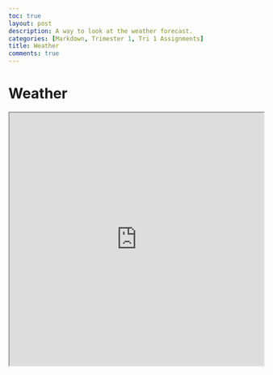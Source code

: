```yaml
---
toc: true
layout: post
description: A way to look at the weather forecast.
categories: [Markdown, Trimester 1, Tri 1 Assignments]
title: Weather
comments: true
---
```


# Weather

<html>

<body>
   <div class = "wunderground-iframe">
      <iframe src = "https://davidvasilev1.github.io/fastpages/notes/" width = "100%" height = "500">
   
   <iframe src="https://www.wunderground.com/forecast/us/ca/san-diego/KCASANDI498" width="800" height="300">

   <embed src="https://www.wunderground.com/weather/us/ca/san-diego/KCASANDI498" width="500" height="200">
   </div>
</body>
</html>
